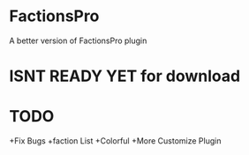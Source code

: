 # FactionsPro
A better version of FactionsPro plugin
# ISNT READY YET for download

# TODO
+Fix Bugs
+faction List
+Colorful
+More Customize Plugin
